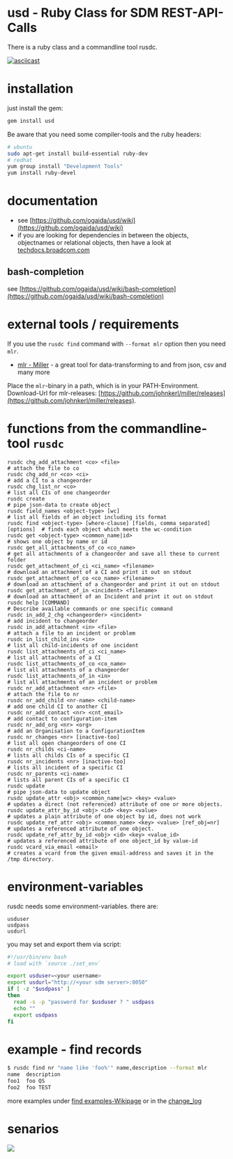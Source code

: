 
# usd - Ruby Class for SDM REST-API-Calls

There is a ruby class and a commandline tool rusdc.

[![asciicast](https://asciinema.org/a/7zw3RLpikFluqX9XJMxCpMEmS.svg)](https://asciinema.org/a/7zw3RLpikFluqX9XJMxCpMEmS)

# installation

just install the gem:

```bash
gem install usd
```

Be aware that you need some compiler-tools and the ruby headers:

```bash
# ubuntu
sudo apt-get install build-essential ruby-dev
# redhat
yum group install "Development Tools"
yum install ruby-devel
```

# documentation

- see [https://github.com/ogaida/usd/wiki](https://github.com/ogaida/usd/wiki)
- if you are looking for dependencies in between the objects, objectnames or relational objects, then have a look at [techdocs.broadcom.com](https://techdocs.broadcom.com/content/broadcom/techdocs/us/en/ca-enterprise-software/business-management/ca-service-management/14-1/reference/ca-service-desk-manager-reference-commands/objects-and-attributes.html)

## bash-completion

see [https://github.com/ogaida/usd/wiki/bash-completion](https://github.com/ogaida/usd/wiki/bash-completion)

# external tools / requirements

If you use the `rusdc find` command with `--format mlr` option then you need `mlr`.

- [mlr - Miller](http://johnkerl.org/miller/doc/index.html) - a great tool for data-transforming to and from json, csv and many more

Place the `mlr`-binary in a path, which is in your PATH-Environment. Download-Url for mlr-releases: [https://github.com/johnkerl/miller/releases](https://github.com/johnkerl/miller/releases).

# functions from the commandline-tool `rusdc`

```
rusdc chg_add_attachment <co> <file>                                         # attach the file to co
rusdc chg_add_nr <co> <ci>                                                   # add a CI to a changeorder
rusdc chg_list_nr <co>                                                       # list all CIs of one changeorder
rusdc create                                                                 # pipe json-data to create object
rusdc field_names <object-type> [wc]                                         # list all fields of an object including its format
rusdc find <object-type> [where-clause] [fields, comma separated] [options]  # finds each object which meets the wc-condition
rusdc get <object-type> <common_name|id>                                     # shows one object by name or id
rusdc get_all_attachments_of_co <co_name>                                    # get all attachments of a changeorder and save all these to current folder
rusdc get_attachment_of_ci <ci_name> <filename>                              # download an attachment of a CI and print it out on stdout
rusdc get_attachment_of_co <co_name> <filename>                              # download an attachment of a changeorder and print it out on stdout
rusdc get_attachment_of_in <incident> <filename>                             # download an attachment of an Incident and print it out on stdout
rusdc help [COMMAND]                                                         # Describe available commands or one specific command
rusdc in_add_2_chg <changeorder> <incident>                                  # add incident to changeorder
rusdc in_add_attachment <in> <file>                                          # attach a file to an incident or problem
rusdc in_list_child_ins <in>                                                 # list all child-incidents of one incident
rusdc list_attachments_of_ci <ci_name>                                       # list all attachments of a CI
rusdc list_attachments_of_co <co_name>                                       # list all attachments of a changeorder
rusdc list_attachments_of_in <in>                                            # list all attachments of an incident or problem
rusdc nr_add_attachment <nr> <file>                                          # attach the file to nr
rusdc nr_add_child <nr-name> <child-name>                                    # add one child CI to another CI
rusdc nr_add_contact <nr> <cnt_email>                                        # add contact to configuration-item
rusdc nr_add_org <nr> <org>                                                  # add an Organisation to a ConfigurationItem
rusdc nr_changes <nr> [inactive-too]                                         # list all open changeorders of one CI
rusdc nr_childs <ci-name>                                                    # lists all childs CIs of a specific CI
rusdc nr_incidents <nr> [inactive-too]                                       # lists all incident of a specific CI
rusdc nr_parents <ci-name>                                                   # lists all parent CIs of a specific CI
rusdc update                                                                 # pipe json-data to update object
rusdc update_attr <obj> <common_name|wc> <key> <value>                       # updates a direct (not referenced) attribute of one or more objects.
rusdc update_attr_by_id <obj> <id> <key> <value>                             # updates a plain attribute of one object by id, does not work
rusdc update_ref_attr <obj> <common_name> <key> <value> [ref_obj=nr]         # updates a referenced attribute of one object.
rusdc update_ref_attr_by_id <obj> <id> <key> <value_id>                      # updates a referenced attribute of one object_id by value-id
rusdc vcard_via_email <email>                                                # creates a vcard from the given email-address and saves it in the /tmp directory.
```

# environment-variables

rusdc needs some environment-variables. there are:

```
usduser
usdpass
usdurl
```

you may set and export them via script:

```bash
#!/usr/bin/env bash
# load with `source ./set_env`

export usduser=<your username>
export usdurl="http://<your sdm server>:8050"
if [ -z "$usdpass" ]
then
  read -s -p "password for $usduser ? " usdpass
  echo ""
  export usdpass
fi
```

# example - find records

```bash
$ rusdc find nr "name like 'foo%'" name,description --format mlr
name  description
foo1  foo QS
foo2  foo TEST
```

more examples under [find examples-Wikipage](https://github.com/ogaida/usd/wiki/find-examples) or in the [change_log](https://github.com/ogaida/usd/blob/master/change_log.md)

# senarios

<img src="https://yuml.me/diagram/scruffy/class/[SDM%20REST-API{bg:red}]<->[usd-gem{bg:green}]<->[rusdc{bg:orange}],[ruby-script{bg:orange}]<->[usd-gem],[sinatra%20web-app{bg:orange}]<->[usd-gem],[bash commands]<->[rusdc],[shell-scripts]<->[rusdc],[import]->[ruby-script],[ruby-script]->[export],[reports]<-[sinatra%20web-app]<-[drop datafiles/emails/create objects]">
